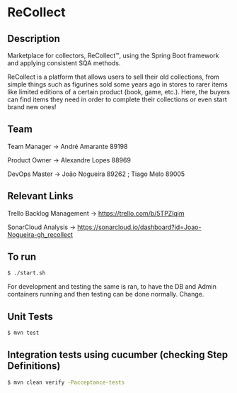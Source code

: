 # ReCollect

## Description

Marketplace for collectors, ReCollect™️, using the Spring Boot framework and applying consistent SQA methods.

ReCollect is a platform that allows users to sell their old collections, from simple things such as figurines sold some years ago in stores to rarer items like limited editions of a certain product (book, game, etc.). Here, the buyers can find items they need in order to complete their collections or even start brand new ones!

## Team

Team Manager ->  André Amarante 89198

Product Owner -> Alexandre Lopes 88969

DevOps Master -> João Nogueira 89262 ; Tiago Melo 89005

## Relevant Links

Trello Backlog Management -> https://trello.com/b/5TPZlqim

SonarCloud Analysis -> https://sonarcloud.io/dashboard?id=Joao-Nogueira-gh_recollect

## To run
```bash
$ ./start.sh
```

For development and testing the same is ran, to have the DB and Admin containers running and then testing can be done normally. Change.

## Unit Tests
```bash
$ mvn test
```

## Integration tests using cucumber (checking Step Definitions)
```bash
$ mvn clean verify -Pacceptance-tests
```

